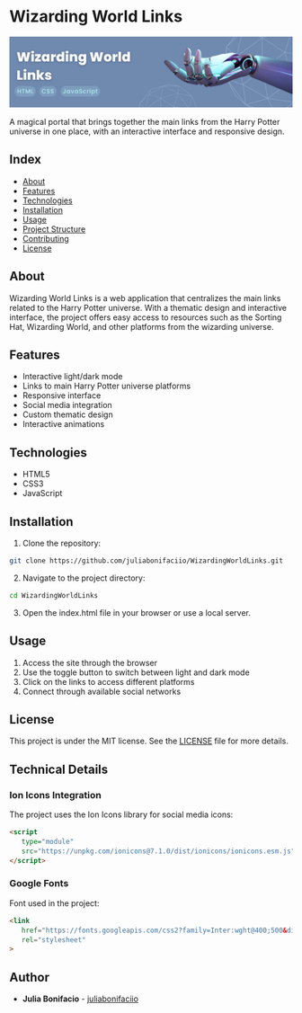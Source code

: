 # Wizarding World Links

![Banner](./github/github-banner.png)

A magical portal that brings together the main links from the Harry Potter universe in one place, with an interactive interface and responsive design.

## Index
- [About](#about)
- [Features](#features)
- [Technologies](#technologies)
- [Installation](#installation)
- [Usage](#usage)
- [Project Structure](#project-structure)
- [Contributing](#contributing)
- [License](#license)

## About
Wizarding World Links is a web application that centralizes the main links related to the Harry Potter universe. With a thematic design and interactive interface, the project offers easy access to resources such as the Sorting Hat, Wizarding World, and other platforms from the wizarding universe.

## Features
- Interactive light/dark mode
- Links to main Harry Potter universe platforms
- Responsive interface
- Social media integration
- Custom thematic design
- Interactive animations

## Technologies
- HTML5
- CSS3
- JavaScript

## Installation
1. Clone the repository:
```bash
git clone https://github.com/juliabonifaciio/WizardingWorldLinks.git
```

2. Navigate to the project directory:
```bash
cd WizardingWorldLinks
```

3. Open the index.html file in your browser or use a local server.

## Usage
1. Access the site through the browser
2. Use the toggle button to switch between light and dark mode
3. Click on the links to access different platforms
4. Connect through available social networks

## License
This project is under the MIT license. See the [LICENSE](LICENSE) file for more details.

## Technical Details

### Ion Icons Integration
The project uses the Ion Icons library for social media icons:
```html
<script
   type="module"
   src="https://unpkg.com/ionicons@7.1.0/dist/ionicons/ionicons.esm.js">
</script>
```

### Google Fonts
Font used in the project:
```html
<link
   href="https://fonts.googleapis.com/css2?family=Inter:wght@400;500&display=swap"
   rel="stylesheet"
>
```

## Author
- **Julia Bonifacio** - [juliabonifaciio](https://github.com/juliabonifaciio)